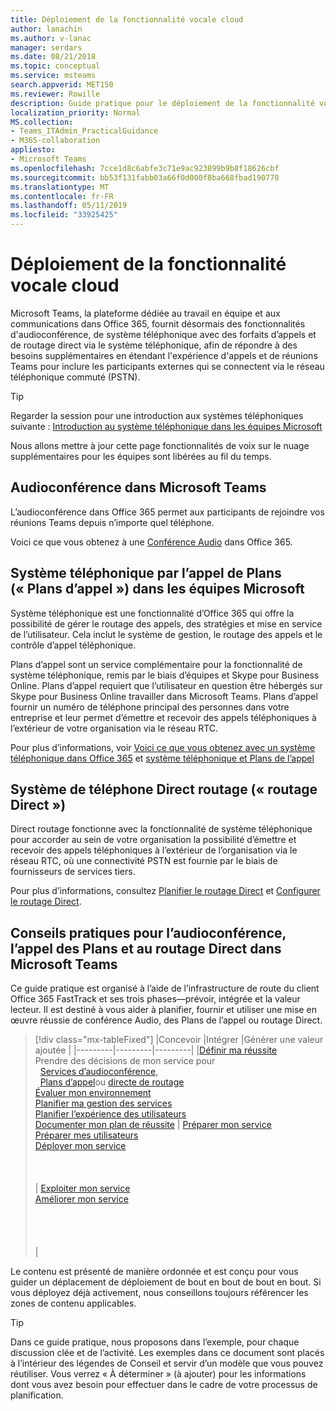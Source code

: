 ```yaml
---
title: Déploiement de la fonctionnalité vocale cloud
author: lanachin
ms.author: v-lanac
manager: serdars
ms.date: 08/21/2018
ms.topic: conceptual
ms.service: msteams
search.appverid: MET150
ms.reviewer: Rowille
description: Guide pratique pour le déploiement de la fonctionnalité vocale cloud dans Microsoft Teams.
localization_priority: Normal
MS.collection:
- Teams_ITAdmin_PracticalGuidance
- M365-collaboration
appliesto:
- Microsoft Teams
ms.openlocfilehash: 7cce1d8c6abfe3c71e9ac923899b9b8f18626cbf
ms.sourcegitcommit: bb53f131fabb03a66f0d000f8ba668fbad190778
ms.translationtype: MT
ms.contentlocale: fr-FR
ms.lasthandoff: 05/11/2019
ms.locfileid: "33925425"
---
```

# <a name="cloud-voice-deployment"></a>Déploiement de la fonctionnalité vocale cloud

Microsoft Teams, la plateforme dédiée au travail en équipe et aux communications dans Office 365, fournit désormais des fonctionnalités d'audioconférence, de système téléphonique avec des forfaits d’appels et de routage direct via le système téléphonique, afin de répondre à des besoins supplémentaires en étendant l'expérience d'appels et de réunions Teams pour inclure les participants externes qui se connectent via le réseau téléphonique commuté (PSTN).


> [!Tip] 
> Regarder la session pour une introduction aux systèmes téléphoniques suivante : [Introduction au système téléphonique dans les équipes Microsoft](https://aka.ms/teams-phone-system)
 
Nous allons mettre à jour cette page fonctionnalités de voix sur le nuage supplémentaires pour les équipes sont libérées au fil du temps.



## <a name="audio-conferencing-in-microsoft-teams"></a>Audioconférence dans Microsoft Teams


L’audioconférence dans Office 365 permet aux participants de rejoindre vos réunions Teams depuis n’importe quel téléphone.

Voici ce que vous obtenez à une [Conférence Audio](https://docs.microsoft.com/SkypeForBusiness/audio-conferencing-in-office-365/audio-conferencing-in-office-365) dans Office 365.


## <a name="phone-system-with-calling-plans-calling-plans-in-microsoft-teams"></a>Système téléphonique par l’appel de Plans (« Plans d’appel ») dans les équipes Microsoft

Système téléphonique est une fonctionnalité d’Office 365 qui offre la possibilité de gérer le routage des appels, des stratégies et mise en service de l’utilisateur. Cela inclut le système de gestion, le routage des appels et le contrôle d’appel téléphonique.

Plans d’appel sont un service complémentaire pour la fonctionnalité de système téléphonique, remis par le biais d’équipes et Skype pour Business Online. Plans d’appel requiert que l’utilisateur en question être hébergés sur Skype pour Business Online travailler dans Microsoft Teams. Plans d’appel fournir un numéro de téléphone principal des personnes dans votre entreprise et leur permet d’émettre et recevoir des appels téléphoniques à l’extérieur de votre organisation via le réseau RTC.

Pour plus d’informations, voir [Voici ce que vous obtenez avec un système téléphonique dans Office 365](https://docs.microsoft.com/SkypeForBusiness/what-is-phone-system-in-office-365/here-s-what-you-get-with-phone-system) et [système téléphonique et Plans de l’appel](calling-plan-landing-page.md)


## <a name="phone-system-direct-routing-direct-routing"></a>Système de téléphone Direct routage (« routage Direct »)

Direct routage fonctionne avec la fonctionnalité de système téléphonique pour accorder au sein de votre organisation la possibilité d’émettre et recevoir des appels téléphoniques à l’extérieur de l’organisation via le réseau RTC, où une connectivité PSTN est fournie par le biais de fournisseurs de services tiers.

Pour plus d’informations, consultez [Planifier le routage Direct](direct-routing-plan.md) et [Configurer le routage Direct](direct-routing-configure.md).

## <a name="practical-guidance-for-audio-conferencing-calling-plans-and-direct-routing-in-microsoft-teams"></a>Conseils pratiques pour l’audioconférence, l’appel des Plans et au routage Direct dans Microsoft Teams

Ce guide pratique est organisé à l’aide de l’infrastructure de route du client Office 365 FastTrack et ses trois phases&mdash;prévoir, intégrée et la valeur lecteur. Il est destiné à vous aider à planifier, fournir et utiliser une mise en œuvre réussie de conférence Audio, des Plans de l’appel ou routage Direct.

> [!div class="mx-tableFixed"]
> |Concevoir  |Intégrer  |Générer une valeur ajoutée  |
> |---------|---------|---------|
> |[Définir ma réussite](1-envision-define-my-success-cloud-voice.md) <br> Prendre des décisions de mon service pour <br>&nbsp;&nbsp;[Services d’audioconférence](2-envision-make-my-service-decisions-audio-conferencing.md),<br>&nbsp;&nbsp;[Plans d’appel](2-envision-make-my-service-decisions-phone-system.md)ou [directe de routage](2-envision-make-my-service-decisions-direct-routing.md) <br> [Évaluer mon environnement](3-envision-evaluate-my-environment.md) <br> [Planifier ma gestion des services](4-envision-plan-my-service-management.md) <br> [Planifier l’expérience des utilisateurs](5-envision-plan-my-users-experience.md) <br> [Documenter mon plan de réussite](6-envision-document-my-success-plan.md)    | [Préparer mon service](1-onboard-prepare-my-service.md) <br> [Préparer mes utilisateurs](2-onboard-prepare-my-users.md) <br> [Déployer mon service](3-onboard-deploy-my-service.md)  <br> <br> <br> <br>     | [Exploiter mon service](1-drive-value-operate-my-service.md) <br> [Améliorer mon service](2-drive-value-enhance-my-service.md) <br> <br> <br> <br> <br>      |

Le contenu est présenté de manière ordonnée et est conçu pour vous guider un déplacement de déploiement de bout en bout de bout en bout. Si vous déployez déjà activement, nous conseillons toujours référencer les zones de contenu applicables.


> [!TIP]
> Dans ce guide pratique, nous proposons dans l’exemple, pour chaque discussion clée et de l’activité. Les exemples dans ce document sont placés à l’intérieur des légendes de Conseil et servir d’un modèle que vous pouvez réutiliser. Vous verrez « À déterminer » (à ajouter) pour les informations dont vous avez besoin pour effectuer dans le cadre de votre processus de planification.

